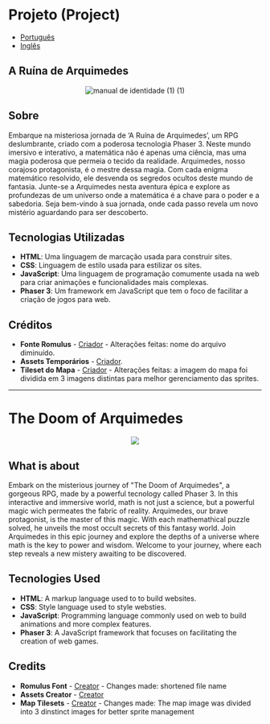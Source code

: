 # Projeto (Project) 
- [Português](#portugues)
- [Inglês](#ingles)

<a id="portugues"></a>
## A Ruína de Arquimedes
<p align="center">
  <img src="https://github.com/TheRodrig0/A-ruina-de-Arquimedes/assets/86856395/1569878d-abf3-4308-b18c-bd0c800ff663" alt="manual de identidade (1) (1)">
</p>


## Sobre
Embarque na misteriosa jornada de ‘A Ruína de Arquimedes’, um RPG deslumbrante, criado com a poderosa tecnologia Phaser 3. Neste mundo imersivo e interativo, a matemática não é apenas uma ciência, mas uma magia poderosa que permeia o tecido da realidade. Arquimedes, nosso corajoso protagonista, é o mestre dessa magia. Com cada enigma matemático resolvido, ele desvenda os segredos ocultos deste mundo de fantasia. Junte-se a Arquimedes nesta aventura épica e explore as profundezas de um universo onde a matemática é a chave para o poder e a sabedoria. Seja bem-vindo à sua jornada, onde cada passo revela um novo mistério aguardando para ser descoberto.

## Tecnologias Utilizadas
- **HTML**: Uma linguagem de marcação usada para construir sites.
- **CSS**: Linguagem de estilo usada para estilizar os sites.
- **JavaScript**: Uma linguagem de programação comumente usada na web para criar animações e funcionalidades mais complexas.
- **Phaser 3**: Um framework em JavaScript que tem o foco de facilitar a criação de jogos para web.

## Créditos
- **Fonte Romulus** - [Criador](https://www.deviantart.com/pix3m/gallery) - Alterações feitas: nome do arquivo diminuído.
- **Assets Temporários** - [Criador](https://escape-pixel.itch.io/).
- **Tileset do Mapa** - [Criador](https://aamatniekss.itch.io/) - Alterações feitas: a imagem do mapa foi dividida em 3 imagens distintas para melhor gerenciamento das sprites.

<hr>

<a id="ingles"></a>
# The Doom of Arquimedes

<p align="center">
    <img src="https://github.com/Rafael-Perondi/A-ruina-de-Arquimedes_REFEITO/assets/159496674/ea5c3d7f-bdad-48ba-8b83-2daa9e253f95"

</p>

## What is about

Embark on the misterious journey of "The Doom of Arquimedes", a gorgeous RPG, made by a powerful tecnology called Phaser 3. In this interactive and immersive world, math is not just a science, but a powerful magic wich permeates the fabric of reality. Arquimedes, our brave protagonist, is the master of this magic. With each mathemathical puzzle solved, he unveils the most occult secrets of this fantasy world. Join Arquimedes in this epic journey and explore the depths of a universe where 
math is the key to power and wisdom. Welcome to your journey, where each step reveals a new mistery awaiting to be discovered. 

## Tecnologies Used

- **HTML**: A markup language used to to build websites.
- **CSS**: Style language used to style websties.
- **JavaScript**: Programming language commonly used on web to build animations and more complex features.
- **Phaser 3**: A JavaScript framework that focuses on facilitating the creation of web games.

## Credits

- **Romulus Font** - [Creator](https://www.deviantart.com/pix3m/gallery) - Changes made: shortened file name
- **Assets Creator** - [Creator](https://escape-pixel.itch.io/) 
- **Map Tilesets** - [Creator](https://aamatniekss.itch.io/) - Changes made: The map image was divided into 3 dinstinct images for better sprite management  
